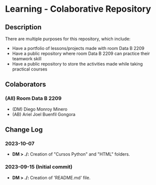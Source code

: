 # Learning - Colaborative Repository

## Description
There are multiple purposes for this repository, which include:
- Have a portfolio of lessons/projects made with room Data B 2209
- Have a public repository where room Data B 2209 can practice their teamwork skill
- Have a public repository to store the activities made while taking practical courses

## Colaborators
### (All) Room Data B 2209
- (DM) Diego Monroy Minero
- (AB) Ariel Joel Buenfil Gongora

## Change Log
### 2023-10-07
- **DM > ./:** Creation of "Cursos Python" and "HTML" folders.

### 2023-09-15 (Initial commit)
- **DM > ./:** Creation of 'README.md' file.
<!-- - **All | DM > .\README.md:** Added colaborators to '.\README.md' file -->